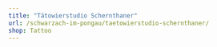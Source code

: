 ```yaml
---
title: "Tätowierstudio Schernthaner"
url: /schwarzach-im-pongau/taetowierstudio-schernthaner/
shop: Tattoo
---
```

